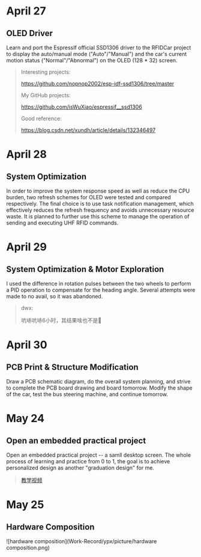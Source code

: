 # April 27

## OLED Driver

Learn and port the EspressIf official SSD1306 driver to the RFIDCar project to display the auto/manual mode ("Auto"/"Manual") and the car's current motion status ("Normal"/"Abnormal") on the OLED  (128 * 32)  screen.

> Interesting projects:
>
> https://github.com/nopnop2002/esp-idf-ssd1306/tree/master
>
> My GitHub projects:
>
> https://github.com/isWuXiao/espressif__ssd1306
>
> Good reference:
>
> https://blog.csdn.net/xundh/article/details/132346497

# April 28

## System Optimization

In order to improve the system response speed as well as reduce the CPU burden, two refresh schemes for OLED were tested and compared respectively. The final choice is to use task notification management, which effectively reduces the refresh frequency and avoids unnecessary resource waste. It is planned to further use this scheme to manage the operation of sending and executing UHF RFID commands.

# April 29

## System Optimization & Motor Exploration

I used the difference in rotation pulses between the two wheels to perform a PID operation to compensate for the heading angle. Several attempts were made to no avail, so it was abandoned.

> dwx:
>
> 吭哧吭哧6小时，其结果啥也不是😤

# April 30

## PCB Print & Structure Modification

Draw a PCB schematic diagram, do the overall system planning, and strive to complete the PCB board drawing and board tomorrow. Modify the shape of the car, test the bus steering machine, and continue tomorrow.

# May 24

## Open an embedded practical project

Open an embedded practical project -- a samll desktop screen. The whole process of learning and practice from 0 to 1, the goal is to achieve personalized design as another "graduation design" for me.

> [教学视频](https://www.bilibili.com/video/BV1wV4y1G7Vk/?spm_id_from=333.1387.homepage.video_card.click&vd_source=df944b7260e2006a48d19f043b2b102e)

# May 25

## Hardware Composition

![hardware composition](Work-Record/ypx/picture/hardware composition.png)
